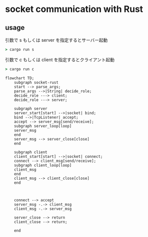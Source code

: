 # socket communication with Rust

## usage

引数で s もしくは server を指定するとサーバー起動

```cmd
> cargo run s
```

引数で c もしくは client を指定するとクライアント起動

```cmd
> cargo run c
```

```mermaid
flowchart TD;
    subgraph socket-rust
    start --> parse_args;
    parse_args -->|String| decide_role;
    decide_role ---> client;
    decide_role ---> server;

    subgraph server
    server_start[start] -->|socket| bind;
    bind -->|TcpListener| accept;
    accept --> server_msg[send/receive];
    subgraph server_loop[loop]
    server_msg
    end
    server_msg --> server_close[close]
    end

    subgraph client
    client_start[start] -->|socket| connect;
    connect --> client_msg[send/receive];
    subgraph client_loop[loop]
    client_msg
    end
    client_msg --> client_close[close]
    end



    connect --> accept
    server_msg -.-> client_msg
    client_msg -.-> server_msg

    server_close --> return
    client_close --> return;

    end


```
